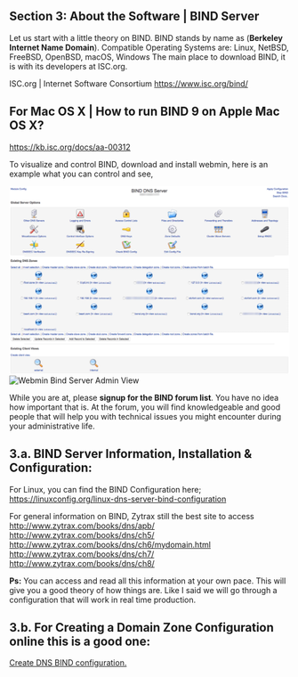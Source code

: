 
## Section 3: About the Software | BIND Server

Let us start with a little theory on BIND. BIND stands by name as (**Berkeley Internet Name Domain**). Compatible Operating Systems are: Linux, NetBSD, FreeBSD, OpenBSD, macOS, Windows The main place to download BIND, it is with its developers at ISC.org.

ISC.org | Internet Software Consortium
https://www.isc.org/bind/

## For Mac OS X | How to run BIND 9 on Apple Mac OS X?

https://kb.isc.org/docs/aa-00312

To visualize and control BIND, download and install webmin, here is an example what you can control and see,

![webmin Bind Server Admin View](/img/Webmin-Bind-DNS-Server-1280px.png)
![Webmin Bind Server Admin View]({{https://ebonsi.github.io/course-in-a-box/}}/img/Webmin-Bind-DNS-Server-1280px.png)

While you are at, please **signup for the BIND forum list**. You have no idea how important that is. At the forum, you will find knowledgeable and good people that will help you with technical issues you might encounter during your administrative life.

## 3.a. BIND Server Information, Installation & Configuration:
For Linux, you can find the BIND Configuration here;
https://linuxconfig.org/linux-dns-server-bind-configuration

For general information on BIND, Zytrax still the best site to access
http://www.zytrax.com/books/dns/apb/
http://www.zytrax.com/books/dns/ch5/
http://www.zytrax.com/books/dns/ch6/mydomain.html
http://www.zytrax.com/books/dns/ch7/
http://www.zytrax.com/books/dns/ch8/

**Ps:** You can access and read all this information at your own pace. This will give you a good theory of how things are. Like I said we will go through a configuration that will work in real time production.

## 3.b. For Creating a Domain Zone Configuration online this is a good one:

[Create DNS BIND configuration.](https://ceipam.eu/en/bindgen.php)
